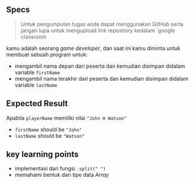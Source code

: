 ## Specs

> Untuk pengumpulan tugas anda dapat menggunakan GitHub serta jangan lupa untuk mengupload link repository kedalam `google classroom

kamu adalah seorang *game developer*, dan saat ini kamu diminta untuk membuat sebuah program untuk:
- mengambil nama depan dari peserta dan kemudian disimpan didalam variable `firstName`
- mengambil nama terakhir dari peserta dan kemudian disimpan didalam variable `lastName`
## Expected Result
Apabila `playerName` memiliki nilai `"John H Watson"`
- `firstName` should be `"John"`
- `lastName` should be `"Watson"`

## key learning points
- implementasi dari fungsi `.split(" ")`
- memahami bentuk dari tipe data *Array*